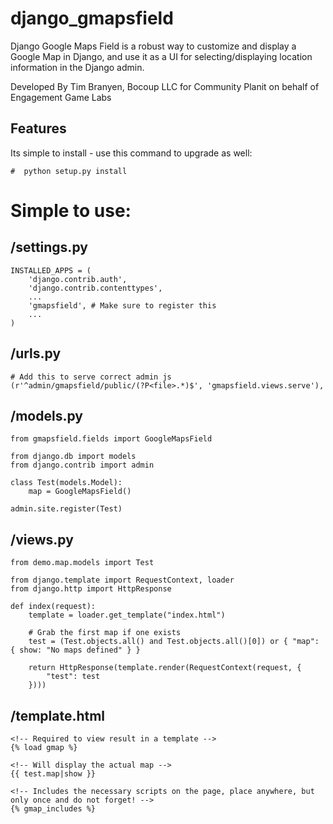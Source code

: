 django_gmapsfield
=================

Django Google Maps Field is a robust way to customize and display a Google Map in Django, and use it as a UI for selecting/displaying location information in the Django admin.

Developed By Tim Branyen, Bocoup LLC for Community Planit on behalf of Engagement Game Labs

Features
--------
Its simple to install - use this command to upgrade as well:

    #  python setup.py install

Simple to use:
==============

/settings.py
------------

    INSTALLED_APPS = (
        'django.contrib.auth',
        'django.contrib.contenttypes',
        ...
        'gmapsfield', # Make sure to register this
        ...
    )

/urls.py
--------

    # Add this to serve correct admin js
    (r'^admin/gmapsfield/public/(?P<file>.*)$', 'gmapsfield.views.serve'),

/models.py
----------

    from gmapsfield.fields import GoogleMapsField
    
    from django.db import models
    from django.contrib import admin
    
    class Test(models.Model):
        map = GoogleMapsField()
    
    admin.site.register(Test)

/views.py
---------

    from demo.map.models import Test
    
    from django.template import RequestContext, loader
    from django.http import HttpResponse
    
    def index(request):
        template = loader.get_template("index.html")
    
        # Grab the first map if one exists
        test = (Test.objects.all() and Test.objects.all()[0]) or { "map": { show: "No maps defined" } }
    
        return HttpResponse(template.render(RequestContext(request, {
            "test": test
        })))

/template.html
--------------

    <!-- Required to view result in a template -->
    {% load gmap %}

    <!-- Will display the actual map -->
    {{ test.map|show }}

    <!-- Includes the necessary scripts on the page, place anywhere, but only once and do not forget! -->
    {% gmap_includes %}
